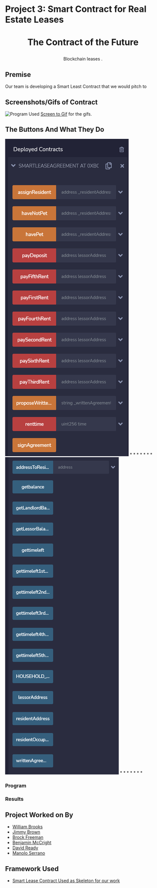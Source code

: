 # Project 3: Smart Contract for Real Estate Leases

# <p align="center"> The Contract of the Future </p>
  <p align="center"> Blockchain leases  . </p>

## Premise
Our team is developing a Smart Least Contract that we would pitch to 


## Screenshots/Gifs of Contract

![Program](Images/SmartLeaseFinalCode.gif)
Used [Screen to Gif](https://www.screentogif.com/) for the gifs.



## The Buttons And What They Do
![ContractPartOne](Images/ContractButtonsPartOne.png)
*
*
*
*
*
*
*
![ContractPartTwo](Images/ContractButtonsPartTwo.png)
*
*
*
*
*
*
*

### Program

### Results
 


## Project Worked on By
* [William Brooks](https://github.com/Wil-bro0824)
* [Jimmy Brown](https://github.com/jbrown2155)
* [Brock Freeman](https://github.com/Bfree22)
* [Benjamin McCright](https://github.com/BenMcCright)
* [David Ready](https://github.com/CrusadingGroundhog)
* [Manolo Serrano](https://github.com/InfluxVC)

## Framework Used
* [Smart Lease Contract Used as Skeleton for our work](https://github.com/SmartLease/Ethereum/blob/master/contracts/smartleasefactory.sol)

